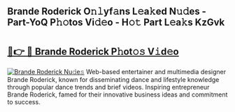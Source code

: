 ## Brande Roderick O𝚗𝚕yf𝚊ns L𝚎a𝚔ed N𝚞𝚍es - Part-YoQ P𝚑𝚘tos Vi𝚍𝚎o - H𝚘𝚝 Part L𝚎a𝚔s KzGvk

# <h2><a href="http://kfa9nm.oniu.top/?m=Brande+Roderick">🔗👉 🔴 Brande Roderick P𝚑ot𝚘𝚜 V𝚒d𝚎o</a></h2>

[![Brande Roderick Nu𝚍e𝚜](https://i.imgur.com/0qMVB7G.gif)](http://kfa9nm.oniu.top/?m=Brande+Roderick)
Web-based entertainer and multimedia designer Brande Roderick, known for disseminating dance and lifestyle knowledge through popular dance trends and brief videos. Inspiring entrepreneur Brande Roderick, famed for their innovative business ideas and commitment to success.  
